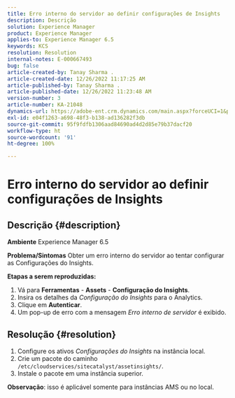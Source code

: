 ```yaml
---
title: Erro interno do servidor ao definir configurações de Insights
description: Descrição
solution: Experience Manager
product: Experience Manager
applies-to: Experience Manager 6.5
keywords: KCS
resolution: Resolution
internal-notes: E-000667493
bug: false
article-created-by: Tanay Sharma .
article-created-date: 12/26/2022 11:17:25 AM
article-published-by: Tanay Sharma .
article-published-date: 12/26/2022 11:23:48 AM
version-number: 3
article-number: KA-21048
dynamics-url: https://adobe-ent.crm.dynamics.com/main.aspx?forceUCI=1&pagetype=entityrecord&etn=knowledgearticle&id=fa82b0dd-0e85-ed11-81ac-6045bd006239
exl-id: e04f1263-a698-48f3-b138-ad136282f3db
source-git-commit: 95f9fdfb1306aad84690ad4d2d85e79b37dacf20
workflow-type: ht
source-wordcount: '91'
ht-degree: 100%

---
```


# Erro interno do servidor ao definir configurações de Insights

## Descrição {#description}

<b>Ambiente</b>
Experience Manager 6.5


<b>Problema/Sintomas</b>
Obter um erro interno do servidor ao tentar configurar as Configurações do Insights.

<b>Etapas a serem reproduzidas:</b>

1. Vá para <b>Ferramentas</b> - <b>Assets</b> - <b>Configuração do Insights</b>.
2. Insira os detalhes da *Configuração do Insights* para o Analytics.
3. Clique em <b>Autenticar</b>.
4. Um pop-up de erro com a mensagem *Erro interno de servidor* é exibido.



## Resolução {#resolution}


1. Configure os ativos *Configurações do Insights* na instância local.
2. Crie um pacote do caminho `/etc/cloudservices/sitecatalyst/assetinsights/`.
3. Instale o pacote em uma instância superior.


<b>Observação</b>: isso é aplicável somente para instâncias AMS ou no local.
